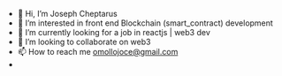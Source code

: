 - 👋 Hi, I’m Joseph Cheptarus
- 👀 I’m interested in front end Blockchain (smart_contract) development
- 🌱 I’m currently looking for a job in reactjs | web3 dev
- 💞️ I’m looking to collaborate on web3
- 📫 How to reach me omollojoce@gmail.com
- 

<!---
tarrus1/tarrus1 is a ✨ special ✨ repository because its `README.md` (this file) appears on your GitHub profile.
You can click the Preview link to take a look at your changes.
--->
